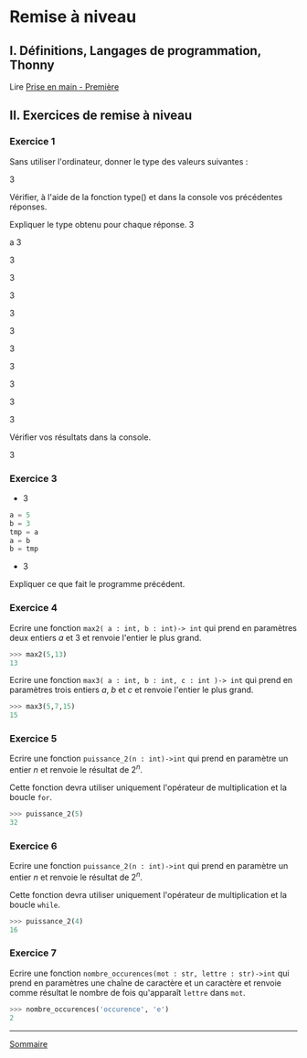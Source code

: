 # Remise à niveau

## I. Définitions, Langages de programmation, Thonny

Lire [Prise en main - Première](./../../première/Prise_en_main/Prise_en_main.md)

## II. Exercices de remise à niveau

### Exercice 1

Sans utiliser l'ordinateur, donner le type des valeurs suivantes :

$3$


Vérifier, à l'aide de la fonction type() et dans la console vos précédentes réponses.

Expliquer le type obtenu pour chaque réponse.
$3$

a
$3$

$3$

$3$

$3$

$3$

$3$

$3$

$3$

$3$


$3$


$3$

Vérifier vos résultats dans la console.

$3$

### Exercice 3

- $3$

```python
a = 5
b = 3
tmp = a
a = b
b = tmp
```
- $3$

Expliquer ce que fait le programme précédent.

### Exercice 4


Ecrire une fonction ``max2( a : int, b : int)-> int`` qui prend en paramètres deux entiers $a$ et $3$ et renvoie l'entier le plus grand.



```python
>>> max2(5,13)
13
```

Ecrire une fonction ``max3( a : int, b : int, c : int )-> int`` qui prend en paramètres trois entiers $a$, $b$ et $c$ et renvoie l'entier le plus grand.

```python
>>> max3(5,7,15)
15
```

### Exercice 5

Ecrire une fonction `puissance_2(n : int)->int` qui prend en paramètre un entier $n$ et renvoie le résultat de $2^n$.

Cette fonction devra utiliser uniquement l'opérateur de multiplication et la boucle `for`.

```python
>>> puissance_2(5)
32
```

### Exercice 6

Ecrire une fonction `puissance_2(n : int)->int` qui prend en paramètre un entier $n$ et renvoie le résultat de $2^n$.

Cette fonction devra utiliser uniquement l'opérateur de multiplication et la boucle `while`.

```python
>>> puissance_2(4)
16
```

### Exercice 7

Ecrire une fonction `nombre_occurences(mot : str, lettre : str)->int` qui prend en paramètres une chaîne de caractère et un caractère et renvoie comme résultat le nombre de fois qu'apparaît `lettre` dans `mot`.

```python
>>> nombre_occurences('occurence', 'e')
2
```
______________

[Sommaire](./../../terminale/)